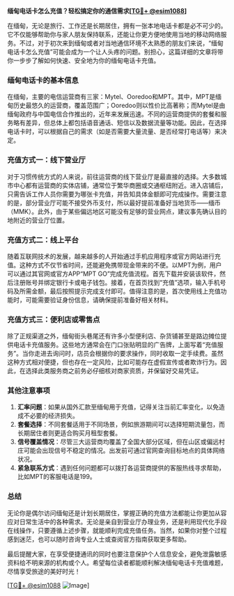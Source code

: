 **缅甸电话卡怎么充值？轻松搞定你的通信需求[[TG💪+ @esim1088](https://t.me/s/esim1088)]**

在缅甸，无论是旅行、工作还是长期居住，拥有一张本地电话卡都是必不可少的。它不仅能够帮助你与家人朋友保持联系，还能让你更方便地使用当地的移动网络服务。不过，对于初次来到缅甸或者对当地通信环境不太熟悉的朋友们来说，“缅甸电话卡怎么充值”可能会成为一个让人头疼的问题。别担心，这篇详细的文章将带你一步步了解如何快速、安全地为你的缅甸电话卡充值。

### 缅甸电话卡的基本信息

在缅甸，主要的电信运营商有三家：Mytel、Ooredoo和MPT。其中，MPT是缅甸历史最悠久的运营商，覆盖范围广；Ooredoo则以性价比高著称；而Mytel是由缅甸政府与中国电信合作推出的，近年来发展迅速。不同的运营商提供的套餐和服务略有差异，但总体上都包括语音通话、短信以及数据流量等功能。因此，在选择电话卡时，可以根据自己的需求（如是否需要大量流量、是否经常打电话等）来决定。

### 充值方式一：线下营业厅

对于习惯传统方式的人来说，前往运营商的线下营业厅是最直接的选择。大多数城市中心都有运营商的实体店铺，通常位于繁华商圈或交通枢纽附近。进入店铺后，只需告诉工作人员你需要为哪张卡充值，并告知具体金额即可完成操作。需要注意的是，部分营业厅可能不接受外币支付，所以最好提前准备好当地货币——缅币（MMK）。此外，由于某些偏远地区可能没有足够的营业网点，建议事先确认目的地附近的营业厅位置。

### 充值方式二：线上平台

随着互联网技术的发展，越来越多的人开始通过手机应用程序或官方网站进行充值。这种方式不仅节省时间，还能避免携带现金带来的不便。以MPT为例，用户可以通过其官网或官方APP“MPT GO”完成充值流程。首先下载并安装该软件，然后注册账号并绑定银行卡或电子钱包。接着，在首页找到“充值”选项，输入手机号码及所需金额，最后按照提示完成支付即可。值得注意的是，首次使用线上充值功能时，可能需要验证身份信息，请确保提前准备好相关材料。

### 充值方式三：便利店或零售点

除了正规渠道之外，缅甸街头巷尾还有许多小型便利店、杂货铺甚至是路边摊位提供电话卡充值服务。这些地方通常会在门口张贴明显的广告牌，上面写着“充值服务”。当你走进去询问时，店员会根据你的要求操作，同时收取一定手续费。虽然这种方式相对便捷，但也存在一定风险，比如可能存在虚假宣传或者欺诈行为。因此，在选择此类服务商之前务必仔细核对商家资质，并保留好交易凭证。

### 其他注意事项

1. **汇率问题**：如果从国外汇款至缅甸用于充值，记得关注当前汇率变化，以免造成不必要的经济损失。
2. **套餐选择**：不同套餐适用于不同场景，例如旅游期间可以选择短期流量包，而长期居住者则更适合购买月租型套餐。
3. **信号覆盖情况**：尽管三大运营商均覆盖了全国大部分区域，但在山区或偏远村庄可能会出现信号不稳定的情况。出发前可通过官网查询目标地点的具体网络状况。
4. **紧急联系方式**：遇到任何问题都可以拨打各运营商提供的客服热线寻求帮助，比如MPT的客服电话是199。

### 总结

无论你是偶尔访问缅甸还是计划长期居住，掌握正确的充值方法都能让你更加从容应对日常生活中的各种需求。无论是亲自到营业厅办理业务，还是利用现代化手段在线操作，只要遵循上述步骤，就能顺利完成充值任务。当然，如果你对整个过程感到迷茫，也可以随时咨询专业人士或查阅官方指南获取更多帮助。

最后提醒大家，在享受便捷通讯的同时也要注意保护个人信息安全，避免泄露敏感资料给不明来源的机构或个人。希望每位读者都能顺利解决缅甸电话卡充值难题，尽情享受旅途的美好时光！

[[TG💪+ @esim1088](https://t.me/s/esim1088) ![Image](https://i.postimg.cc/4NQfJmqS/Snipaste-2025-05-13-00-14-12.png)]